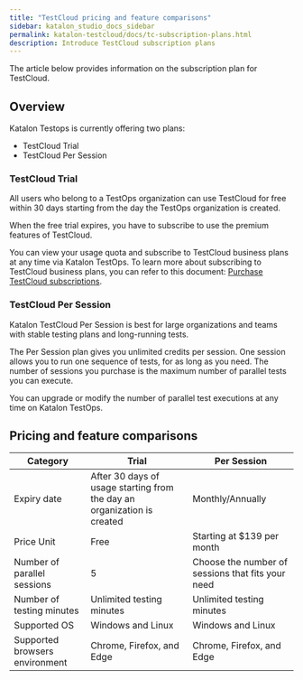```yaml
---
title: "TestCloud pricing and feature comparisons"
sidebar: katalon_studio_docs_sidebar
permalink: katalon-testcloud/docs/tc-subscription-plans.html
description: Introduce TestCloud subscription plans
---
```


The article below provides information on the subscription plan for TestCloud.

## Overview

Katalon Testops is currently offering two plans:

* TestCloud Trial
* TestCloud Per Session

### TestCloud Trial

All users who belong to a TestOps organization can use TestCloud for free within 30 days starting from the day the TestOps organization is created.

When the free trial expires, you have to subscribe to use the premium features of TestCloud.

You can view your usage quota and subscribe to TestCloud business plans at any time via Katalon TestOps. To learn more about subscribing to TestCloud business plans, you can refer to this document: [Purchase TestCloud subscriptions](https://docs.katalon.com/katalon-testcloud/docs/subscribe-to-testcloud.html).

### TestCloud Per Session

Katalon TestCloud Per Session is best for large organizations and teams with stable testing plans and long-running tests.

The Per Session plan gives you unlimited credits per session. One session allows you to run one sequence of tests, for as long as you need. The number of sessions you purchase is the maximum number of parallel tests you can execute.

You can upgrade or modify the number of parallel test executions at any time on Katalon TestOps.

## Pricing and feature comparisons

<table>
<thead>
  <tr>
    <th>Category</th>
    <th>Trial</th>
    <th>Per Session</th>
  </tr>
</thead>
<tbody>
  <tr>
    <td>Expiry date</td>
    <td>After 30 days of usage starting from the day an organization is created</td>
    <td>Monthly/Annually</td>
  </tr>
  <tr>
    <td>Price Unit</td>
    <td>Free</td>
    <td>Starting at $139 per month</td>
  </tr>
  <tr>
    <td>Number of parallel sessions</td>
    <td>5</td>
    <td>Choose the number of sessions that fits your need</td>
  </tr>
  <tr>
    <td>Number of testing minutes</td>
    <td>Unlimited testing minutes</td>
    <td>Unlimited testing minutes</td>
  </tr>
  <tr>
    <td>Supported OS</td>
    <td>Windows and Linux</td>
    <td>Windows and Linux</td>
  </tr>
  <tr>
    <td>Supported browsers environment</td>
    <td>Chrome, Firefox, and Edge</td>
    <td>Chrome, Firefox, and Edge</td>
  </tr>
</tbody>
</table>
